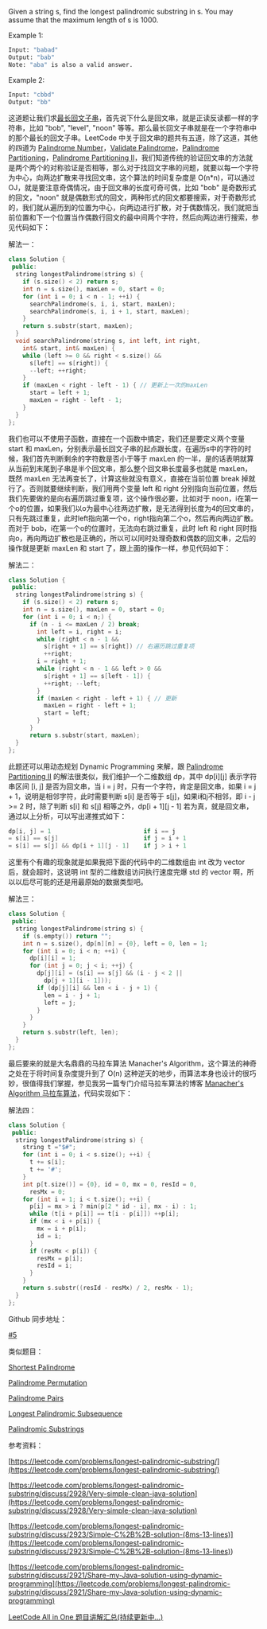 Given a string s, find the longest palindromic substring in s. You may assume that the maximum length of s is 1000.

Example 1:

```bash
Input: "babad"
Output: "bab"
Note: "aba" is also a valid answer.
```

Example 2:

```bash
Input: "cbbd"
Output: "bb"
```

这道题让我们求[最长回文子串](http://en.wikipedia.org/wiki/Longest_palindromic_substring)，首先说下什么是回文串，就是正读反读都一样的字符串，比如 "bob", "level", "noon" 等等。那么最长回文子串就是在一个字符串中的那个最长的回文子串。LeetCode 中关于回文串的题共有五道，除了这道，其他的四道为 [Palindrome Number](http://www.cnblogs.com/grandyang/p/4125510.html)，[Validate Palindrome](http://www.cnblogs.com/grandyang/p/4030114.html)，[Palindrome Partitioning](http://www.cnblogs.com/grandyang/p/4270008.html)，[Palindrome Partitioning II](http://www.cnblogs.com/grandyang/p/4271456.html)，我们知道传统的验证回文串的方法就是两个两个的对称验证是否相等，那么对于找回文字串的问题，就要以每一个字符为中心，向两边扩散来寻找回文串，这个算法的时间复杂度是 O(n\*n)，可以通过 OJ，就是要注意奇偶情况，由于回文串的长度可奇可偶，比如 "bob" 是奇数形式的回文，"noon" 就是偶数形式的回文，两种形式的回文都要搜索，对于奇数形式的，我们就从遍历到的位置为中心，向两边进行扩散，对于偶数情况，我们就把当前位置和下一个位置当作偶数行回文的最中间两个字符，然后向两边进行搜索，参见代码如下：

解法一：

```cpp
class Solution {
 public:
  string longestPalindrome(string s) {
    if (s.size() < 2) return s;
    int n = s.size(), maxLen = 0, start = 0;
    for (int i = 0; i < n - 1; ++i) {
      searchPalindrome(s, i, i, start, maxLen);
      searchPalindrome(s, i, i + 1, start, maxLen);
    }
    return s.substr(start, maxLen);
  }
  void searchPalindrome(string s, int left, int right,
    int& start, int& maxLen) {
    while (left >= 0 && right < s.size() &&
      s[left] == s[right]) {
      --left; ++right;
    }
    if (maxLen < right - left - 1) { // 更新上一次的maxLen
      start = left + 1;
      maxLen = right - left - 1;
    }
  }
};
```

我们也可以不使用子函数，直接在一个函数中搞定，我们还是要定义两个变量 start 和 maxLen，分别表示最长回文子串的起点跟长度，在遍历s中的字符的时候，我们首先判断剩余的字符数是否小于等于 maxLen 的一半，是的话表明就算从当前到末尾到子串是半个回文串，那么整个回文串长度最多也就是 maxLen，既然 maxLen 无法再变长了，计算这些就没有意义，直接在当前位置 break 掉就行了。否则就要继续判断，我们用两个变量 left 和 right 分别指向当前位置，然后我们先要做的是向右遍历跳过重复项，这个操作很必要，比如对于 noon，i在第一个o的位置，如果我们以o为最中心往两边扩散，是无法得到长度为4的回文串的，只有先跳过重复，此时left指向第一个o，right指向第二个o，然后再向两边扩散。而对于 bob，i在第一个o的位置时，无法向右跳过重复，此时 left 和 right 同时指向o，再向两边扩散也是正确的，所以可以同时处理奇数和偶数的回文串，之后的操作就是更新 maxLen 和 start 了，跟上面的操作一样，参见代码如下：

解法二：

```cpp
class Solution {
 public:
  string longestPalindrome(string s) {
    if (s.size() < 2) return s;
    int n = s.size(), maxLen = 0, start = 0;
    for (int i = 0; i < n;) {
      if (n - i <= maxLen / 2) break;
        int left = i, right = i;
        while (right < n - 1 &&
          s[right + 1] == s[right]) // 右遍历跳过重复项
          ++right;
        i = right + 1;
        while (right < n - 1 && left > 0 &&
          s[right + 1] == s[left - 1]) {
          ++right; --left;
        }
        if (maxLen < right - left + 1) { // 更新
          maxLen = right - left + 1;
          start = left;
        }
      }
      return s.substr(start, maxLen);
  }
};
```

此题还可以用动态规划 Dynamic Programming 来解，跟 [Palindrome Partitioning II](http://www.cnblogs.com/grandyang/p/4271456.html) 的解法很类似，我们维护一个二维数组 dp，其中 dp\[i\]\[j\] 表示字符串区间 \[i, j\] 是否为回文串，当 i = j 时，只有一个字符，肯定是回文串，如果 i = j + 1，说明是相邻字符，此时需要判断 s\[i\] 是否等于 s\[j\]，如果i和j不相邻，即 i - j >= 2 时，除了判断 s\[i\] 和 s\[j\] 相等之外，dp\[i + 1\]\[j - 1\] 若为真，就是回文串，通过以上分析，可以写出递推式如下：

```cpp
dp[i, j] = 1                          if i == j
= s[i] == s[j]                        if j = i + 1
= s[i] == s[j] && dp[i + 1][j - 1]    if j > i + 1
```

这里有个有趣的现象就是如果我把下面的代码中的二维数组由 int 改为 vector<vector> 后，就会超时，这说明 int 型的二维数组访问执行速度完爆 std 的 vector 啊，所以以后尽可能的还是用最原始的数据类型吧。

解法三：

```cpp
class Solution {
 public:
  string longestPalindrome(string s) {
    if (s.empty()) return "";
    int n = s.size(), dp[n][n] = {0}, left = 0, len = 1;
    for (int i = 0; i < n; ++i) {
      dp[i][i] = 1;
      for (int j = 0; j < i; ++j) {
        dp[j][i] = (s[i] == s[j] && (i - j < 2 ||
          dp[j + 1][i - 1]));
        if (dp[j][i] && len < i - j + 1) {
          len = i - j + 1;
          left = j;
        }
      }
    }
    return s.substr(left, len);
  }
};
```

最后要来的就是大名鼎鼎的马拉车算法 Manacher's Algorithm，这个算法的神奇之处在于将时间复杂度提升到了 O(n) 这种逆天的地步，而算法本身也设计的很巧妙，很值得我们掌握，参见我另一篇专门介绍马拉车算法的博客 [Manacher's Algorithm 马拉车算法](http://www.cnblogs.com/grandyang/p/4475985.html)，代码实现如下：

解法四：

```cpp
class Solution {
 public:
  string longestPalindrome(string s) {
    string t ="$#";
    for (int i = 0; i < s.size(); ++i) {
      t += s[i];
      t += '#';
    }
    int p[t.size()] = {0}, id = 0, mx = 0, resId = 0,
      resMx = 0;
    for (int i = 1; i < t.size(); ++i) {
      p[i] = mx > i ? min(p[2 * id - i], mx - i) : 1;
      while (t[i + p[i]] == t[i - p[i]]) ++p[i];
      if (mx < i + p[i]) {
        mx = i + p[i];
        id = i;
      }
      if (resMx < p[i]) {
        resMx = p[i];
        resId = i;
      }
    }
    return s.substr((resId - resMx) / 2, resMx - 1);
  }
};
```

Github 同步地址：

[#5](https://github.com/grandyang/leetcode/issues/5)

类似题目：

[Shortest Palindrome](http://www.cnblogs.com/grandyang/p/4523624.html)

[Palindrome Permutation](http://www.cnblogs.com/grandyang/p/5223238.html)

[Palindrome Pairs](http://www.cnblogs.com/grandyang/p/5272039.html)

[Longest Palindromic Subsequence](http://www.cnblogs.com/grandyang/p/6493182.html)

[Palindromic Substrings](http://www.cnblogs.com/grandyang/p/7404777.html)

参考资料：

[](https://leetcode.com/problems/longest-palindromic-substring/description/)[https://leetcode.com/problems/longest-palindromic-substring/](https://leetcode.com/problems/longest-palindromic-substring/)

[https://leetcode.com/problems/longest-palindromic-substring/discuss/2928/Very-simple-clean-java-solution](https://leetcode.com/problems/longest-palindromic-substring/discuss/2928/Very-simple-clean-java-solution)

[](<https://leetcode.com/problems/longest-palindromic-substring/discuss/2923/Simple-C%2B%2B-solution-(8ms-13-lines)>)[https://leetcode.com/problems/longest-palindromic-substring/discuss/2923/Simple-C%2B%2B-solution-(8ms-13-lines)](<https://leetcode.com/problems/longest-palindromic-substring/discuss/2923/Simple-C%2B%2B-solution-(8ms-13-lines)>)

[https://leetcode.com/problems/longest-palindromic-substring/discuss/2921/Share-my-Java-solution-using-dynamic-programming](https://leetcode.com/problems/longest-palindromic-substring/discuss/2921/Share-my-Java-solution-using-dynamic-programming)

[LeetCode All in One 题目讲解汇总(持续更新中...)](http://www.cnblogs.com/grandyang/p/4606334.html)
